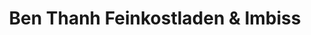 ---
title: "Ben Thanh Feinkostladen & Imbiss"
url: /muenchen/ben-thanh-feinkostladen-und-imbiss/
shop: Supermarkt
---